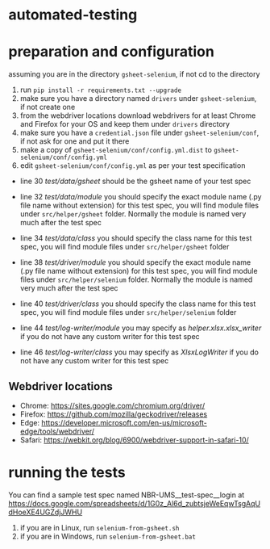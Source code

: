 # automated-testing

# preparation and configuration
assuming you are in the directory ```gsheet-selenium```, if not cd to the directory
1. run ```pip install -r requirements.txt --upgrade```
2. make sure you have a directory named ```drivers``` under ```gsheet-selenium```, if not create one
3. from the webdriver locations download webdrivers for at least Chrome and Firefox for your OS and keep them under ```drivers``` directory
4. make sure you have a ```credential.json``` file under ```gsheet-selenium/conf```, if not ask for one and put it there
5. make a copy of ```gsheet-selenium/conf/config.yml.dist``` to ```gsheet-selenium/conf/config.yml```
6. edit ```gsheet-selenium/conf/config.yml``` as per your test specification

  * line 30 *test/data/gsheet* should be the gsheet name of your test spec

  * line 32 *test/data/module* you should specify the exact module name (.py file name without extension) for this test spec, you will find module files under ```src/helper/gsheet``` folder. Normally the module is named very much after the test spec
  * line 34 *test/data/class* you should specify the class name for this test spec, you will find module files under ```src/helper/gsheet``` folder

  * line 38 *test/driver/module* you should specify the exact module name (.py file name without extension) for this test spec, you will find module files under ```src/helper/selenium``` folder. Normally the module is named very much after the test spec
  * line 40 *test/driver/class* you should specify the class name for this test spec, you will find module files under ```src/helper/selenium``` folder

  * line 44 *test/log-writer/module* you may specify as *helper.xlsx.xlsx_writer* if you do not have any custom writer for this test spec
  * line 46 *test/log-writer/class* you may specify as *XlsxLogWriter* if you do not have any custom writer for this test spec

## Webdriver locations
* Chrome:   https://sites.google.com/chromium.org/driver/
* Firefox:  https://github.com/mozilla/geckodriver/releases
* Edge:     https://developer.microsoft.com/en-us/microsoft-edge/tools/webdriver/
* Safari:   https://webkit.org/blog/6900/webdriver-support-in-safari-10/


# running the tests
You can find a sample test spec named NBR-UMS__test-spec__login at https://docs.google.com/spreadsheets/d/1G0z_Al6d_zubtsjeWeEqwTsgAqUdHoeXE4UGZdjJWHU
1. if you are in Linux, run ```selenium-from-gsheet.sh```
2. if you are in Windows, run ```selenium-from-gsheet.bat```
